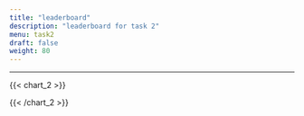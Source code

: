 ```yaml
---
title: "leaderboard"
description: "leaderboard for task 2"
menu: task2
draft: false
weight: 80
---
```


---
{{< chart_2 >}}

{{< /chart_2 >}}